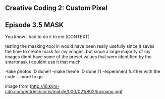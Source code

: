 ## Creative Coding 2: Custom Pixel

## Episode 3.5 MASK 

You know i had to do it to em (CONTEXT)

testing the masking-tool in would have been really usefully since it saves the time to create mask for my images, but since a large majority of my images didnt have some of the preset values that were identified by the smartmask i couldnt use it that much

-take photos :D done!!
-make theme :D done 11
-experiment further with the code… more to go

image from
(http://i0.kym-cdn.com/entries/icons/mobile/000/021/862/lucioano.jpg)

